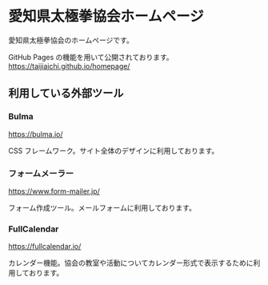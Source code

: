 # 愛知県太極拳協会ホームページ

愛知県太極拳協会のホームページです。

GitHub Pages の機能を用いて公開されております。
https://taijiaichi.github.io/homepage/

## 利用している外部ツール

### Bulma

https://bulma.io/

CSS フレームワーク。サイト全体のデザインに利用しております。

### フォームメーラー

https://www.form-mailer.jp/

フォーム作成ツール。メールフォームに利用しております。


### FullCalendar

https://fullcalendar.io/

カレンダー機能。協会の教室や活動についてカレンダー形式で表示するために利用しております。
